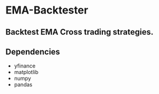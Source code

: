 # EMA-Backtester

## Backtest EMA Cross trading strategies.

## Dependencies

* yfinance  
* matplotlib  
* numpy  
* pandas  
